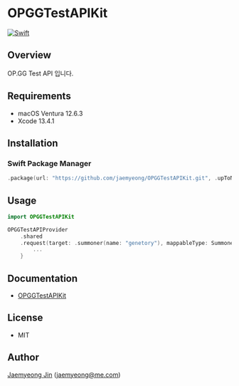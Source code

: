 # OPGGTestAPIKit

[![Swift](https://github.com/jaemyeong/OPGGTestAPIKit/actions/workflows/swift.yml/badge.svg)](https://github.com/jaemyeong/OPGGTestAPIKit/actions/workflows/swift.yml)

## Overview

OP.GG Test API 입니다.

## Requirements

- macOS Ventura 12.6.3
- Xcode 13.4.1

## Installation

### Swift Package Manager

```swift
.package(url: "https://github.com/jaemyeong/OPGGTestAPIKit.git", .upToNextMajor(from: "0.1.6"))
```

## Usage

```swift
import OPGGTestAPIKit

OPGGTestAPIProvider
    .shared
    .request(target: .summoner(name: "genetory"), mappableType: Summoner.self) { result in
        ...
    }
```

## Documentation

- [OPGGTestAPIKit](https://jaemyeong.github.io/OPGGTestAPIKit/docs/documentation/opggtestapikit/)

## License

- MIT

## Author

[Jaemyeong Jin](https://github.com/jaemyeong) ([jaemyeong@me.com](mailto:jaemyeong@me.com))
